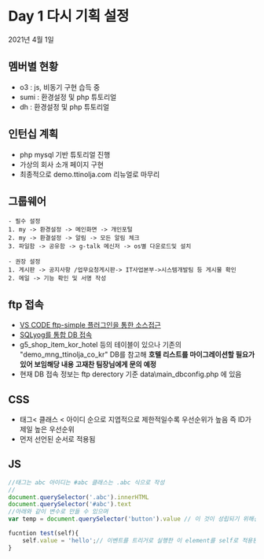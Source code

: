 # Day  1 다시 기획 설정

2021년 4월 1일 
## 멤버별 현황
 - o3 : js, 비동기 구현 습득 중
 - sumi : 환경설정 및 php 튜토리얼
 - dh : 환경설정 및 php 튜토리얼

## 인턴십 계획

- php mysql 기반 튜토리얼 진행
- 가상의 회사 소개 페이지 구현
- 최종적으로 demo.ttinolja.com 리뉴얼로 마무리


## 그룹웨어

    - 필수 설정
    1. my -> 환경설정 -> 메인화면 -> 개인포털
    2. my -> 환결설정 -> 알림 -> 모든 알림 체크 
    3. 파일함 -> 공유함 -> g-talk 메신저 -> os별 다운로드및 설치

    - 권장 설정 
    1. 게시판 -> 공지사항 /업무요청게시판-> IT사업본부->시스템개발팀 등 게시물 확인
    2. 메일 -> 기능 확인 및 서명 작성

## ftp 접속

- [VS CODE ftp-simple 플러그인을 통한 소스접근](https://www.manualfactory.net/10964)
- [SQLyog를 통합 DB 접속](https://offbyone.tistory.com/28)
- g5_shop_item_kor_hotel 등의 테이블이 있으나 기존의 "demo_mng_ttinolja_co_kr" DB를 참고해 **호텔 리스트를 마이그레이션할 필요가 있어 보임해당 내용 고재찬 팀장님에게 문의 예정**
- 현재 DB 접속 정보는 ftp derectory 기준 data\main_dbconfig.php 에 있음


## CSS
- 태그< 클래스 < 아이디 순으로 지엽적으로 제한적일수록 우선순위가 높음 즉 ID가 제일 높은 우선순위
- 먼저 선언된 순서로 적용됨
## JS 

```javascript
//태그는 abc 아이디는 #abc 클래스는 .abc 식으로 작성
//
document.querySelector('.abc').innerHTML 
document.querySelector('#abc').text
//아래와 같이 변수로 만들 수 있으며
var temp = document.querySelector('button').value // 이 것이 성립되기 위해선 반드시 value가 사용가능한 태그일 것

fucntion test(self){
    self.value = 'hello';// 이벤트를 트리거로 실행한 이 element를 self로 적용된다
}

```